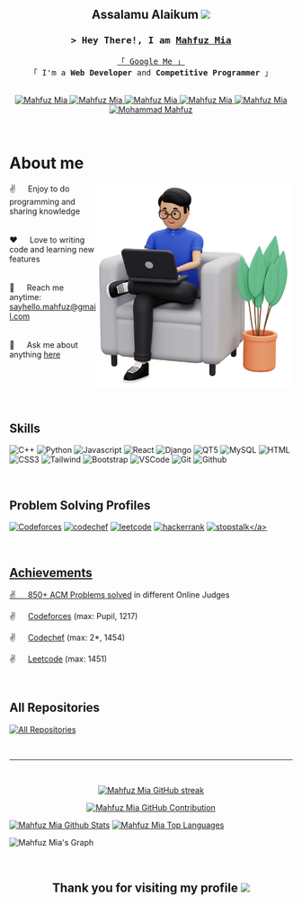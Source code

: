 
<!-- Heading line -->
<h2 align="center">
  <!-- Leave a problem for Me -->
  Assalamu Alaikum
  <img src="https://media.giphy.com/media/hvRJCLFzcasrR4ia7z/giphy.gif" width="28">
</h2>

<!-- Intro  -->
<h3 align="center">
        <samp>&gt; Hey There!, I am
                <b><a href="https://mahfuzmia.vercel.app/">Mahfuz Mia</a></b>
        </samp>
</h3>


<p align="center"> 
  <samp>
    <a href="https://www.google.com/search?q=Mahfuz+Mia">「 Google Me 」</a>
    <br>
    「 I'm a <b> Web Developer </b> and <b>Competitive Programmer</b> 」
    <br>
    <br>
  </samp>
</p>


<!-- Contact section -->
<p align="center">
 <a href="https://mahfuzmia.vercel.app/" target="_blank">
  <img src="https://img.shields.io/badge/Website-DC143C?style=for-the-badge&logo=medium&logoColor=white" alt="Mahfuz Mia" />
 </a>
 <a href="https://linkedin.com/in/mahfuz-mia" target="_blank">
  <img src="https://img.shields.io/badge/LinkedIn-0077B5?style=for-the-badge&logo=linkedin&logoColor=white" alt="Mahfuz Mia"/>
 </a>
 <a href="https://dev.to/mahfuzmia1703" target="_blank">
  <img src="https://img.shields.io/badge/dev.to-0A0A0A?style=for-the-badge&logo=dev.to&logoColor=white" alt="Mahfuz Mia" />
 </a>
 <a href="https://twitter.com/mahfuzmia1703" target="_blank">
  <img src="https://img.shields.io/badge/Twitter-1DA1F2?style=for-the-badge&logo=twitter&logoColor=white" alt = "Mahfuz Mia"/>
 </a>
 <a href="https://instagram.com/mahfuzmia1703" target="_blank">
  <img src="https://img.shields.io/badge/Instagram-fe4164?style=for-the-badge&logo=instagram&logoColor=white" alt="Mahfuz Mia" />
 </a> 
 <a href="https://facebook.com/mohammadmahfuz1703" target="_blank">
  <img src="https://img.shields.io/badge/Facebook-20BEFF?&style=for-the-badge&logo=facebook&logoColor=white" alt="Mohammad Mahfuz"  />
  </a> 
</p>
<br />

<!-- About Section -->
 # About me
 
<p>
 <img align="right" width="350" src="assets/programmer.png" alt="Coding gif" />
  
 ✌️ &emsp; Enjoy to do programming and sharing knowledge <br/><br/><br/>
 ❤️ &emsp; Love to writing code and learning new features<br/><br/><br/>
 📧 &emsp; Reach me anytime: sayhello.mahfuz@gmail.com<br/><br/><br/>
 💬 &emsp; Ask me about anything [here](https://www.linkedin.com/in/mahfuz-mia/)
</p>
<br/>
<br/>
<br/>
<br/>

<!-- Used Tools -->
## Skills

![C++](https://img.shields.io/badge/C++-007acc?style=for-the-badge&labelColor=black&logo=cplusplus&logoColor=007acc)
![Python](https://img.shields.io/badge/python-20232A?style=for-the-badge&logo=python&logoColor=61DAFB)
![Javascript](https://img.shields.io/badge/Javascript-F0DB4F?style=for-the-badge&labelColor=black&logo=javascript&logoColor=F0DB4F)
![React](https://img.shields.io/badge/-React-61DBFB?style=for-the-badge&labelColor=black&logo=react&logoColor=61DBFB)
![Django](https://img.shields.io/badge/Django-3C873A?style=for-the-badge&labelColor=black&logo=django&logoColor=3C873A)
![QT5](https://img.shields.io/badge/QT5-000000?style=for-the-badge&logo=qt&logoColor=white)
![MySQL](https://img.shields.io/badge/mysql-3C873A?style=for-the-badge&logo=mysql&logoColor=black)
![HTML](https://img.shields.io/badge/HTML5-E34F26?style=for-the-badge&logo=html5&logoColor=white)
![CSS3](https://img.shields.io/badge/CSS3-1572B6?style=for-the-badge&logo=css3&logoColor=white)
![Tailwind](https://img.shields.io/badge/Tailwind_CSS-092749?style=for-the-badge&logo=tailwindcss&logoColor=06B6D4&labelColor=000000)
![Bootstrap](https://img.shields.io/badge/Bootstrap-563D7C?style=for-the-badge&logo=bootstrap&logoColor=white)
![VSCode](https://img.shields.io/badge/Visual_Studio-0078d7?style=for-the-badge&logo=visual%20studio&logoColor=white)
![Git](https://img.shields.io/badge/Git-F05032?style=for-the-badge&logo=git&logoColor=white)
![Github](https://img.shields.io/badge/Github-000?style=for-the-badge&logo=github&logoColor=white)

<br>

<!-- Problem solving profile -->
## Problem Solving Profiles
<a href="https://codeforces.com/profile/mahfuzmia1703" target="_blank">![Codeforces](https://img.shields.io/badge/codeforces-007acc?style=for-the-badge&labelColor=black&logo=codeforces&logoColor=007acc)</a>
<a href="https://www.codechef.com/users/mahfuzmia1703" target="_blank">![codechef](https://img.shields.io/badge/-codechef-61DBFB?style=for-the-badge&labelColor=black&logo=codechef&logoColor=61DBFB)</a>
<a href="https://leetcode.com/mahfuzmia1703/" target="_blank">![leetcode](https://img.shields.io/badge/leetcode-000000?style=for-the-badge&logo=leetcode&logoColor=white)</a>
<a href="https://www.hackerrank.com/profile/mahfuzmia1703" target="_blank">![hackerrank](https://img.shields.io/badge/hackerrank-3C873A?style=for-the-badge&labelColor=black&logo=hackerrank&logoColor=3C873A)</a>
<a href="https://www.stopstalk.com/user/profile/mahfuzmia1703" target="_blank">![stopstalk](https://img.shields.io/badge/-stopstalk(all_profiles_here)-61DBFB?style=for-the-badge&labelColor=black&logo=stopstalk&logoColor=61DBFB)</a>

<br/>

## Achievements
<p>
  
 ✌️ &emsp; 850+ ACM [Problems solved](https://github.com/mahfuz1703/Problem-Solving) in different Online Judges

 ✌️ &emsp; [Codeforces](https://codeforces.com/profile/mahfuzmia1703) (max: Pupil, 1217)

 ✌️ &emsp; [Codechef](https://www.codechef.com/users/mahfuzmia1703) (max: 2*, 1454)

 ✌️ &emsp; [Leetcode](https://www.codechef.com/users/mahfuzmia1703) (max: 1451)

</p>

<br>

## All Repositories
<p align="left">
  <a href="https://github.com/mahfuz1703?tab=repositories" target="_blank"><img alt="All Repositories" title="All Repositories" src="https://img.shields.io/badge/-All%20Repos-2962FF?style=for-the-badge&logo=koding&logoColor=white"/></a>
</p>

<br/>
<hr/>
<br/>

<p align="center">
  <a href="https://github.com/mahfuz1703">
    <img src="https://github-readme-streak-stats.herokuapp.com/?user=mahfuz1703&theme=radical&border=7F3FBF&background=0D1117" alt="Mahfuz Mia GitHub streak"/>
  </a>
</p>

<p align="center">
  <a href="https://github.com/mahfuz1703">
    <img src="https://github-profile-summary-cards.vercel.app/api/cards/profile-details?username=mahfuz1703&theme=radical" alt="Mahfuz Mia GitHub Contribution"/>
  </a>
</p>

<a> 
    <a href="https://github.com/mahfuz1703"><img alt="Mahfuz Mia Github Stats" src="https://denvercoder1-github-readme-stats.vercel.app/api?username=mahfuz1703&show_icons=true&count_private=true&theme=react&border_color=7F3FBF&bg_color=0D1117&title_color=F85D7F&icon_color=F8D866" height="192px" width="49.5%"/></a>
  <a href="https://github.com/mahfuz1703"><img alt="Mahfuz Mia Top Languages" src="https://denvercoder1-github-readme-stats.vercel.app/api/top-langs/?username=mahfuz1703&langs_count=8&layout=compact&theme=react&border_color=7F3FBF&bg_color=0D1117&title_color=F85D7F&icon_color=F8D866" height="192px" width="49.5%"/></a>
  <br/>
</a>


![Mahfuz Mia's Graph](https://github-readme-activity-graph.vercel.app/graph?username=mahfuz1703&custom_title=Mahfuz%20Mia's%20GitHub%20Activity%20Graph&bg_color=0D1117&color=7F3FBF&line=7F3FBF&point=7F3FBF&area_color=FFFFFF&title_color=FFFFFF&area=true)

<br>
<h2 align="center">
  Thank you for visiting my profile
  <img src="https://media.giphy.com/media/hvRJCLFzcasrR4ia7z/giphy.gif" width="28">
</h2>
